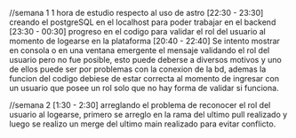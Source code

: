 //semana 1
1 hora de estudio respecto al uso de astro
[22:30 - 23:30] creando el postgreSQL en el localhost para poder trabajar en el backend
[23:30 - 00:30] progreso en el codigo para validar el rol del usuario al momento de logearse en la plataforma
[20:40 - 22:40] Se intento mostrar en consola o en una ventana emergente el mensaje validando el rol del usuario pero no fue posible, esto puede deberse a diversos motivos y uno de ellos puede ser por problemas con la conexion de la bd, ademas la funcion del codigo debiese de estar correcta al momento de ingresar con un usuario que posee un rol solo que no hay forma de validar si funciona.

//semana 2
[1:30 - 2:30] arreglando el problema de reconocer el rol del usuario al logearse, primero se arreglo en la rama del ultimo pull realizado y luego se realizo un merge del ultimo main realizado para evitar conflicto.